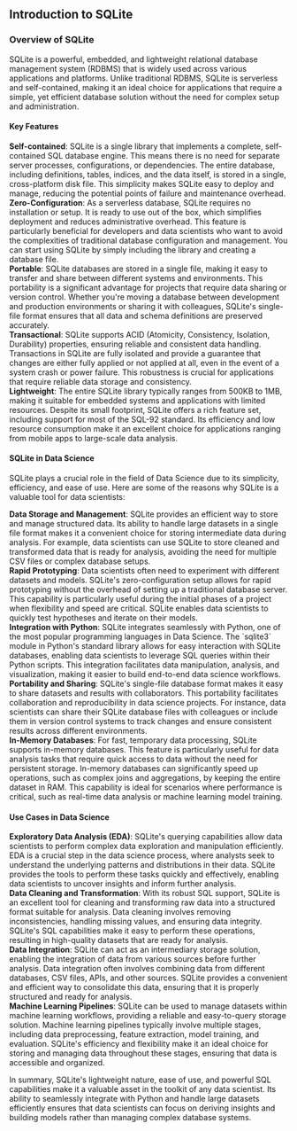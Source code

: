 
## Introduction to SQLite

### Overview of SQLite

SQLite is a powerful, embedded, and lightweight relational database management system (RDBMS) that is widely used across various applications and platforms. Unlike traditional RDBMS, SQLite is serverless and self-contained, making it an ideal choice for applications that require a simple, yet efficient database solution without the need for complex setup and administration.

#### Key Features

<div class="info">
<b>Self-contained</b>: SQLite is a single library that implements a complete, self-contained SQL database engine. This means there is no need for separate server processes, configurations, or dependencies. The entire database, including definitions, tables, indices, and the data itself, is stored in a single, cross-platform disk file. This simplicity makes SQLite easy to deploy and manage, reducing the potential points of failure and maintenance overhead.
</div>

<div class="info">
<b>Zero-Configuration</b>: As a serverless database, SQLite requires no installation or setup. It is ready to use out of the box, which simplifies deployment and reduces administrative overhead. This feature is particularly beneficial for developers and data scientists who want to avoid the complexities of traditional database configuration and management. You can start using SQLite by simply including the library and creating a database file.
</div>

<div class="info">
<b>Portable</b>: SQLite databases are stored in a single file, making it easy to transfer and share between different systems and environments. This portability is a significant advantage for projects that require data sharing or version control. Whether you're moving a database between development and production environments or sharing it with colleagues, SQLite's single-file format ensures that all data and schema definitions are preserved accurately.
</div>

<div class="info">
<b>Transactional</b>: SQLite supports ACID (Atomicity, Consistency, Isolation, Durability) properties, ensuring reliable and consistent data handling. Transactions in SQLite are fully isolated and provide a guarantee that changes are either fully applied or not applied at all, even in the event of a system crash or power failure. This robustness is crucial for applications that require reliable data storage and consistency.
</div>

<div class="info">
<b>Lightweight</b>: The entire SQLite library typically ranges from 500KB to 1MB, making it suitable for embedded systems and applications with limited resources. Despite its small footprint, SQLite offers a rich feature set, including support for most of the SQL-92 standard. Its efficiency and low resource consumption make it an excellent choice for applications ranging from mobile apps to large-scale data analysis.
</div>

#### SQLite in Data Science

SQLite plays a crucial role in the field of Data Science due to its simplicity, efficiency, and ease of use. Here are some of the reasons why SQLite is a valuable tool for data scientists:

<div class="info">
<b>Data Storage and Management</b>: SQLite provides an efficient way to store and manage structured data. Its ability to handle large datasets in a single file format makes it a convenient choice for storing intermediate data during analysis. For example, data scientists can use SQLite to store cleaned and transformed data that is ready for analysis, avoiding the need for multiple CSV files or complex database setups.
</div>

<div class="info">
<b>Rapid Prototyping</b>: Data scientists often need to experiment with different datasets and models. SQLite's zero-configuration setup allows for rapid prototyping without the overhead of setting up a traditional database server. This capability is particularly useful during the initial phases of a project when flexibility and speed are critical. SQLite enables data scientists to quickly test hypotheses and iterate on their models.
</div>

<div class="info">
<b>Integration with Python</b>: SQLite integrates seamlessly with Python, one of the most popular programming languages in Data Science. The `sqlite3` module in Python's standard library allows for easy interaction with SQLite databases, enabling data scientists to leverage SQL queries within their Python scripts. This integration facilitates data manipulation, analysis, and visualization, making it easier to build end-to-end data science workflows.
</div>

<div class="info">
<b>Portability and Sharing</b>: SQLite's single-file database format makes it easy to share datasets and results with collaborators. This portability facilitates collaboration and reproducibility in data science projects. For instance, data scientists can share their SQLite database files with colleagues or include them in version control systems to track changes and ensure consistent results across different environments.
</div>

<div class="info">
<b>In-Memory Databases</b>: For fast, temporary data processing, SQLite supports in-memory databases. This feature is particularly useful for data analysis tasks that require quick access to data without the need for persistent storage. In-memory databases can significantly speed up operations, such as complex joins and aggregations, by keeping the entire dataset in RAM. This capability is ideal for scenarios where performance is critical, such as real-time data analysis or machine learning model training.
</div>

#### Use Cases in Data Science

<div class="info">
<b>Exploratory Data Analysis (EDA)</b>: SQLite's querying capabilities allow data scientists to perform complex data exploration and manipulation efficiently. EDA is a crucial step in the data science process, where analysts seek to understand the underlying patterns and distributions in their data. SQLite provides the tools to perform these tasks quickly and effectively, enabling data scientists to uncover insights and inform further analysis.
</div>

<div class="info">
<b>Data Cleaning and Transformation</b>: With its robust SQL support, SQLite is an excellent tool for cleaning and transforming raw data into a structured format suitable for analysis. Data cleaning involves removing inconsistencies, handling missing values, and ensuring data integrity. SQLite's SQL capabilities make it easy to perform these operations, resulting in high-quality datasets that are ready for analysis.
</div>

<div class="info">
<b>Data Integration</b>: SQLite can act as an intermediary storage solution, enabling the integration of data from various sources before further analysis. Data integration often involves combining data from different databases, CSV files, APIs, and other sources. SQLite provides a convenient and efficient way to consolidate this data, ensuring that it is properly structured and ready for analysis.
</div>

<div class="info">
<b>Machine Learning Pipelines</b>: SQLite can be used to manage datasets within machine learning workflows, providing a reliable and easy-to-query storage solution. Machine learning pipelines typically involve multiple stages, including data preprocessing, feature extraction, model training, and evaluation. SQLite's efficiency and flexibility make it an ideal choice for storing and managing data throughout these stages, ensuring that data is accessible and organized.
</div>

In summary, SQLite's lightweight nature, ease of use, and powerful SQL capabilities make it a valuable asset in the toolkit of any data scientist. Its ability to seamlessly integrate with Python and handle large datasets efficiently ensures that data scientists can focus on deriving insights and building models rather than managing complex database systems.
